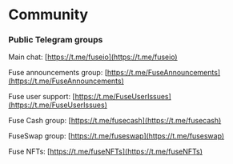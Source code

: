 # Community

### Public Telegram groups

Main chat: [https://t.me/fuseio](https://t.me/fuseio)

Fuse announcements group: [https://t.me/FuseAnnouncements](https://t.me/FuseAnnouncements)

Fuse user support: [https://t.me/FuseUserIssues](https://t.me/FuseUserIssues)

Fuse Cash group: [https://t.me/fusecash](https://t.me/fusecash)

FuseSwap group: [https://t.me/fuseswap](https://t.me/fuseswap)

Fuse NFTs: [https://t.me/fuseNFTs](https://t.me/fuseNFTs) 



